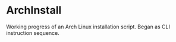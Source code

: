# ArchInstall
Working progress of an Arch Linux installation script. Began as CLI instruction sequence.
